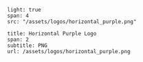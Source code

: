 

```image
light: true
span: 4
src: "/assets/logos/horizontal_purple.png"
```

```download
title: Horizontal Purple Logo
span: 2
subtitle: PNG
url: /assets/logos/horizontal_purple.png
```